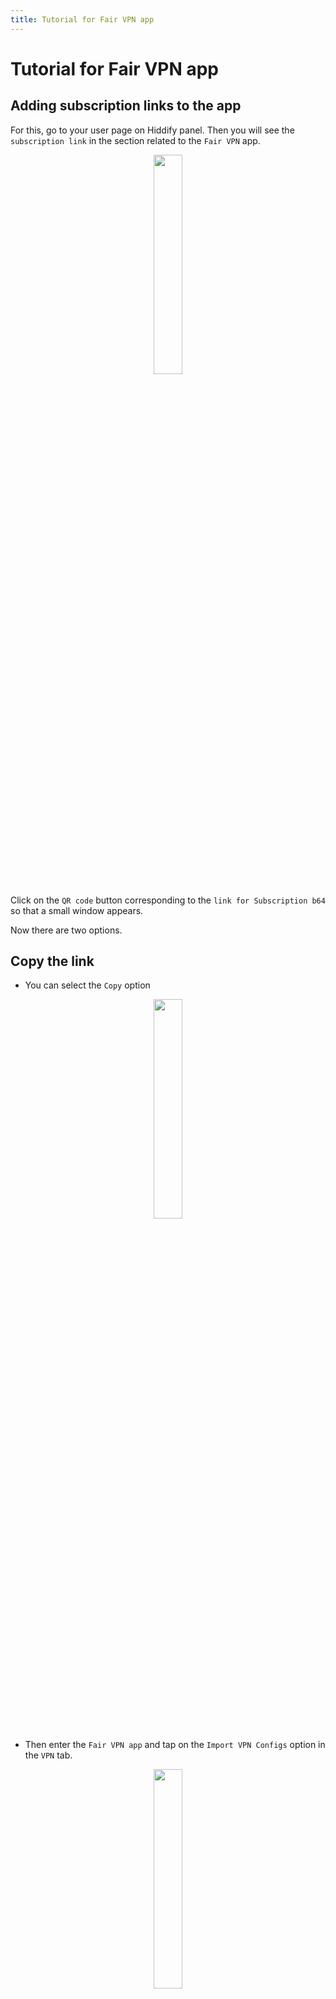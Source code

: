 ```yaml
---
title: Tutorial for Fair VPN app
---
```


<div dir="ltr" markdown="1">


# Tutorial for Fair VPN app

## Adding subscription links to the app
For this, go to your user page on Hiddify panel. Then you will see the `subscription link` in the section related to the `Fair VPN` app.

<div align=center markdown=1>
<img width=30% src="https://github.com/hiddify/hiddify-config/assets/125398461/ac8af3f0-e3b6-4f66-aaaa-afa0955974e4" />
</div>



Click on the `QR code` button corresponding to the `link for Subscription b64` so that a small window appears.

Now there are two options.

## Copy the link
- You can select the `Copy` option

<div align=center markdown=1>
<img width=30% src="https://github.com/hiddify/hiddify-config/assets/125398461/a31600a9-58ef-4156-ad24-b095142162ba" />
</div>



- Then enter the `Fair VPN app` and tap on the `Import VPN Configs` option in the `VPN` tab.

<div align=center markdown=1>
<img width=30% src="https://github.com/hiddify/hiddify-config/assets/125398461/3631c51e-15d7-44a6-bda0-c8df0b61c9d0" />
</div>

- Paste the subscription link you copied here and click `OK`.

<div align=center markdown=1>
<img width=30% src="https://github.com/hiddify/hiddify-config/assets/125398461/16c4e038-ab2f-4f01-86d6-8ed147180c93" />
</div>

- After a few seconds, the configurations will be added to the app.

## Scan QR Code
The next way to enter the link is to use a QR code.
- For this, you must select `Add VPN by QR Code` from the bottom menu of the software in the `VPN` tab.

<div align=center markdown=1>
<img width=30% src="https://github.com/hiddify/hiddify-config/assets/125398461/1107964d-22ff-4fd8-854c-32c09be13b1e" />
</div>


- Then scan the relevant QR code on the panel user page using the phone's camera. By doing this, the configurations will be added to the software as before.

<div align=center markdown=1>
<img width=30% src="https://github.com/hiddify/hiddify-config/assets/125398461/3e468c42-e0a6-41c6-9869-2e7f88ff2d3c" />
</div>

## Connection test
To test the configurations, tap on `Test VPN Latency` option, then tap on `Test Web Latency` option. With this, the real test is taken from the connections and the result is displayed next to each connection.

<div align=center markdown=1>
<img width=30% src="https://github.com/hiddify/hiddify-config/assets/125398461/322b3680-e908-4a9d-8423-47ef3c50c1ff" />
</div>

## Sort configs based on ping test
To do this, select the `Sort by Latency` option from the `Test VPN Latency` option. With this, the connections are sorted based on the test result.

<div align=center markdown=1>
<img width=30% src="https://github.com/hiddify/hiddify-config/assets/125398461/04ef4c98-8dde-4da0-b0dd-2250ec32b8c7" />
</div>

## Update the subscription link

This program does not have this feature, so if you need to update the subscription link and configurations, you should use the `Delete All VPN` option and add the subscription link again.

> Note: If you use the AutoCDN feature, to update the connections and get a new clean IP, you must delete all connections using `Delete All VPN` and then refresh the user page with the VPN off and add the subscription link to the software again.

<div align=center markdown=1>
<img width=30% src="https://github.com/hiddify/hiddify-config/assets/125398461/6aef8018-ee10-414f-b889-f1dde61bdbe9" />
</div>

## Feature of sharing VPN connection with other existing devices
Suppose you need to turn on VPN on your phone and another device that needs to connect to the free Internet but does not have the feature to install VPN; connect For this, just use the `Local Sharing` button in Fair VPN and turn it on. After that, a message will be given to the following.

<div align=center markdown=1>
<img width=30% src="https://github.com/hiddify/hiddify-config/assets/125398461/781db733-df3f-4190-baaa-5dd4dc529727" />
</div>

In the second device, it is enough to make settings on the given IP and port in the proxy settings section of the device to connect to the VPN.
